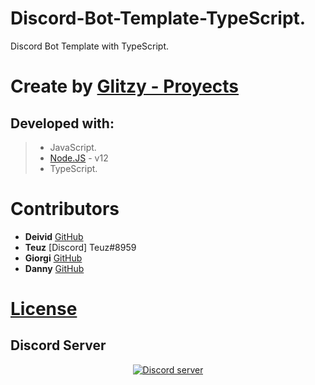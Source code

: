 # Discord-Bot-Template-TypeScript.
Discord Bot Template with TypeScript.
# Create by [Glitzy - Proyects](https://discord.gg/UgZjR5u)

## Developed with:

> - JavaScript.
> - [Node.JS](https://nodejs.org/en/) - v12
> - TypeScript.

# Contributors

* **Deivid** [GitHub](https://github.com/Drylotrans)
* **Teuz** [Discord] Teuz#8959
* **Giorgi** [GitHub](https://github.com/GiorgiSosaR)
* **Danny** [GitHub](https://github.com/Danny2105)

# [License](./LICENSE)

## Discord Server
<p align="center">
  <a href="https://discord.gg/UgZjR5u"><img src="https://discord.com/api/guilds/719230086435307683/embed.png?style=banner2" alt="Discord server"></a>
</p>
